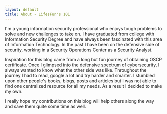 ```yaml
---
layout: default
title: About - LifesFun's 101
---
```

<div class="about">
	<p>I'm a young information security professional who enjoys tough problems to solve and new challenges to take on. 
  I have graduated from college with Information Security Degree and have always been fascinated with this area of Information Technology. 
  In the past I have been on the defensive side of security, working in a Security Operations Center as a Security Analyst.</p>
  <p>Inspiration for this blog came from a long but fun journey of obtaining OSCP certificate. 
  Once I glimpsed into the defensive spectrum of cybersecurity, I always wanted to know what the other side was like.
  Throughout the journey I had to read, google a lot and try harder and smarter. 
  I stumbled upon other people's books, blogs, posts and articles but I was not able to find one centralized resource for all my needs.
  As a result I decided to make my own.</p> 
  <p>I really hope my contributions on this blog will help others along the way and save them quite some time as well.</p>
</div>

